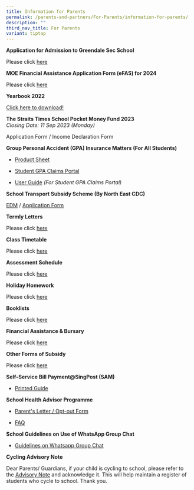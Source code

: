 ```yaml
---
title: Information for Parents
permalink: /parents-and-partners/For-Parents/information-for-parents/
description: ""
third_nav_title: For Parents
variant: tiptap
---
```

<p><strong>Application for Admission to Greendale Sec School</strong>
</p>
<p>Please click <a href="https://go.gov.sg/gdss-application-for-admission" rel="noopener noreferrer nofollow" target="_blank">here</a>
</p>
<p><strong>MOE Financial Assistance Application Form (eFAS) for 2024</strong>
</p>
<p>Please click <a href="https://form.gov.sg/64e2f8f73f582600139f54ac" rel="noopener noreferrer nofollow" target="_blank">here</a>
</p>
<p><strong>Yearbook 2022</strong>
</p>
<p><a href="https://drive.google.com/file/d/1S1Tnfj6Xc_Kru5SdVkbIzSIbSyGBumtn/view?usp=sharing" rel="noopener noreferrer nofollow" target="_blank">Click here to download!</a>
</p>
<p><strong>The Straits Times School Pocket Money Fund 2023</strong> 
<br><em>Closing Date: 11 Sep 2023 (Monday)</em>
</p>
<p>Application Form / Income Declaration Form</p>
<p><strong>Group Personal Accident (GPA) Insurance Matters (For All Students)</strong>
</p>
<ul data-tight="true" class="tight">
<li>
<p><a href="/files/Product-Fact-Sheet-Year-2023.pdf" rel="noopener noreferrer nofollow" target="_blank">Product Sheet</a>
</p>
</li>
<li>
<p><a href="https://studentgpa.incomegroupins.com.sg/#/dashboard" rel="noopener noreferrer nofollow" target="_blank">Student GPA Claims Portal</a>
</p>
</li>
<li>
<p><a href="/files/student-gpa-user-guide-parent.pdf" rel="noopener noreferrer nofollow" target="_blank">User Guide</a>  <em>(For Student GPA Claims Portal)</em>
</p>
</li>
</ul>
<p><strong>School Transport Subsidy Scheme (By North East CDC)</strong>
</p>
<p><a href="/files/School-Transport-Subsidy-Scheme-EDM.pdf" rel="noopener noreferrer nofollow" target="_blank">EDM</a> /
<a href="https://go.gov.sg/neasrf" rel="noopener noreferrer nofollow" target="_blank">Application Form</a>
</p>
<p><strong>Termly Letters</strong>
</p>
<p>Please click <a href="/parents-partners/parent-support/parent-engagement/notification-to-parents/termly-letters/" rel="noopener noreferrer nofollow" target="_blank">here</a>
</p>
<p><strong>Class Timetable</strong>
</p>
<p>Please click <a href="/student-admin-services/students/class-timetable/" rel="noopener noreferrer nofollow" target="_blank">here</a>
</p>
<p><strong>Assessment Schedule</strong>
</p>
<p>Please click <a href="/student-admin-services/students/assessment-schedule/" rel="noopener noreferrer nofollow" target="_blank">here</a>
</p>
<p><strong>Holiday Homework</strong>
</p>
<p>Please click <a href="/student-admin-services/students/holiday-homework/" rel="noopener noreferrer nofollow" target="_blank">here</a>
</p>
<p><strong>Booklists</strong>
</p>
<p>Please click <a href="/student-admin-services/students/booklists/" rel="noopener noreferrer nofollow" target="_blank">here</a>
</p>
<p><strong>Financial Assistance &amp; Bursary</strong>
</p>
<p>Please click <a href="/student-admin-services/administration/financial-assistance-bursary/" rel="noopener noreferrer nofollow" target="_blank">here</a>
</p>
<p><strong>Other Forms of Subsidy</strong>
</p>
<p>Please click <a href="/student-admin-services/administration/other-forms-of-subsidy/" rel="noopener noreferrer nofollow" target="_blank">here</a>
</p>
<p><strong>Self-Service Bill Payment@SingPost (SAM)</strong>
</p>
<ul data-tight="true" class="tight">
<li>
<p><a href="/files/Printed-Guide-final.pdf" rel="noopener noreferrer nofollow" target="_blank">Printed Guide</a>
</p>
</li>
</ul>
<p><strong>School Health Advisor Programme</strong>
</p>
<ul data-tight="true" class="tight">
<li>
<p><a href="/files/SHA-Parents-Letter_Opt-Out-Form-2019.pdf" rel="noopener noreferrer nofollow" target="_blank">Parent's Letter / Opt-out Form</a>
</p>
</li>
<li>
<p><a href="/files/SHA-FAQ.pdf" rel="noopener noreferrer nofollow" target="_blank">FAQ</a>
</p>
</li>
</ul>
<p><strong>School Guidelines on Use of WhatsApp Group Chat</strong>
</p>
<ul data-tight="true" class="tight">
<li>
<p><a href="/files/Guidelines-on-WhatsApp-group-chats.pdf" rel="noopener noreferrer nofollow" target="_blank">Guidelines on Whatsapp Group Chat</a>
</p>
</li>
</ul>
<p><strong>Cycling Advisory Note</strong>
</p>
<p>Dear Parents/ Guardians, if your child is cycling to school, please refer
to the&nbsp;<a href="https://form.gov.sg/61c2b2fb1dd3cd0013b089e1" rel="noopener noreferrer nofollow" target="_blank">Advisory Note</a>&nbsp;and
acknowledge it. This will help maintain a register of students who cycle
to school. Thank you.</p>